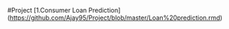 #Project 
  [1.Consumer Loan Prediction] (https://github.com/Ajay95/Project/blob/master/Loan%20prediction.rmd)
